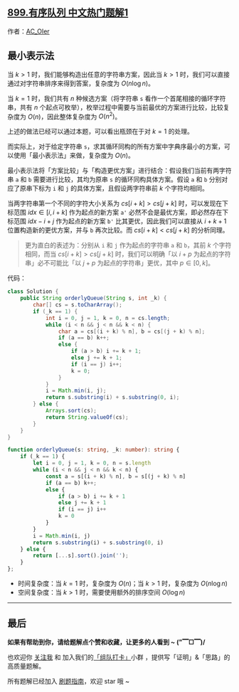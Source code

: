 ## [899.有序队列 中文热门题解1](https://leetcode.cn/problems/orderly-queue/solutions/100000/by-ac_oier-443m)

作者：[AC_OIer](https://leetcode.cn/u/AC_OIer)

## 最小表示法

当 $k > 1$ 时，我们能够构造出任意的字符串方案，因此当 $k > 1$ 时，我们可以直接通过对字符串排序来得到答案，复杂度为 $O(n\log{n})$。

当 $k = 1$ 时，我们共有 $n$ 种候选方案（将字符串 `s` 看作一个首尾相接的循环字符串，共有 $n$ 个起点可枚举），枚举过程中需要与当前最优的方案进行比较，比较复杂度为 $O(n)$，因此整体复杂度为 $O(n^2)$。

上述的做法已经可以通过本题，可以看出瓶颈在于对 $k = 1$ 的处理。

而实际上，对于给定字符串 `s`，求其循环同构的所有方案中字典序最小的方案，可以使用「最小表示法」来做，复杂度为 $O(n)$。

最小表示法将「方案比较」与「构造更优方案」进行结合：假设我们当前有两字符串 `a` 和 `b` 需要进行比较，其均为原串 `s` 的循环同构具体方案。假设 `a` 和 `b` 分别对应了原串下标为 `i` 和 `j` 的具体方案，且假设两字符串前 $k$ 个字符均相同。

当两字符串第一个不同的字符大小关系为 $cs[i + k] > cs[j + k]$ 时，可以发现在下标范围 $idx \in [i, i + k]$ 作为起点的新方案 `a'` 必然不会是最优方案，即必然存在下标范围 $idx - i + j$ 作为起点的新方案 `b'` 比其更优，因此我们可以直接从 $i + k + 1$ 位置构造新的更优方案，并与 `b` 再次比较。而 $cs[i + k] < cs[j + k]$ 的分析同理。

> 更为直白的表述为：分别从 `i` 和 `j` 作为起点的字符串 `a` 和 `b`，其前 $k$ 个字符相同，而当 $cs[i + k] > cs[j + k]$ 时，我们可以明确「以 $i + p$ 为起点的字符串」必不可能比「以 $j + p$ 为起点的字符串」更优，其中 $p \in [0, k]$。

代码：
```Java []
class Solution {
    public String orderlyQueue(String s, int _k) {
        char[] cs = s.toCharArray();
        if (_k == 1) {
            int i = 0, j = 1, k = 0, n = cs.length;
            while (i < n && j < n && k < n) {
                char a = cs[(i + k) % n], b = cs[(j + k) % n];
                if (a == b) k++;
                else {
                    if (a > b) i += k + 1;
                    else j += k + 1;
                    if (i == j) i++;
                    k = 0;
                }
            }
            i = Math.min(i, j);
            return s.substring(i) + s.substring(0, i);
        } else {
            Arrays.sort(cs);
            return String.valueOf(cs);
        }
    }
}
```
```TypeScript []
function orderlyQueue(s: string, _k: number): string {
    if (_k == 1) {
        let i = 0, j = 1, k = 0, n = s.length
        while (i < n && j < n && k < n) {
            const a = s[(i + k) % n], b = s[(j + k) % n]
            if (a == b) k++;
            else {
                if (a > b) i += k + 1
                else j += k + 1
                if (i == j) i++
                k = 0
            }
        }
        i = Math.min(i, j)
        return s.substring(i) + s.substring(0, i)
    } else {
        return [...s].sort().join('');
    }
};
```
* 时间复杂度：当 $k = 1$ 时，复杂度为 $O(n)$；当 $k > 1$ 时，复杂度为 $O(n\log{n})$
* 空间复杂度：当 $k > 1$ 时，需要使用额外的排序空间 $O(\log{n})$

---

## 最后

**如果有帮助到你，请给题解点个赞和收藏，让更多的人看到 ~ ("▔□▔)/**

也欢迎你 [关注我](https://oscimg.oschina.net/oscnet/up-19688dc1af05cf8bdea43b2a863038ab9e5.png) 和 加入我们的[「组队打卡」](https://leetcode-cn.com/u/ac_oier/)小群 ，提供写「证明」&「思路」的高质量题解。

所有题解已经加入 [刷题指南](https://github.com/SharingSource/LogicStack-LeetCode/wiki)，欢迎 star 哦 ~